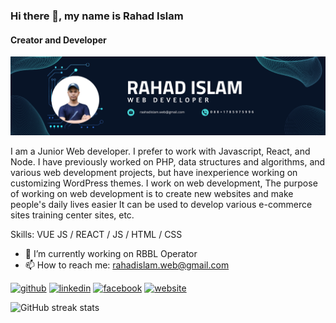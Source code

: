 ### Hi there 👋, my name is Rahad Islam
#### Creator and Developer
![Creator and Developer](https://raw.githubusercontent.com/rahadislam/rahadislam/main/Black%20Minimal%20Business%20Personal%20Profile%20Linkedin%20Banner.png)

I am a Junior Web developer. I prefer to work with Javascript, React, and Node. I have previously worked on PHP, data structures and algorithms, and various web development projects, but have inexperience working on customizing WordPress themes. I work on web development, The purpose of working on web development is to create new websites and make people's daily lives easier It can be used to develop various e-commerce sites training center sites, etc.

Skills: VUE JS / REACT / JS / HTML / CSS

- 🔭 I’m currently working on RBBL Operator 
- 📫 How to reach me: rahadislam.web@gmail.com 


[<img src='https://cdn.jsdelivr.net/npm/simple-icons@3.0.1/icons/github.svg' alt='github' height='40'>](https://github.com/rahadislam)  [<img src='https://cdn.jsdelivr.net/npm/simple-icons@3.0.1/icons/linkedin.svg' alt='linkedin' height='40'>](https://www.linkedin.com/in/rahadislam/)  [<img src='https://cdn.jsdelivr.net/npm/simple-icons@3.0.1/icons/facebook.svg' alt='facebook' height='40'>](https://www.facebook.com/rahadislamxx)  [<img src='https://cdn.jsdelivr.net/npm/simple-icons@3.0.1/icons/icloud.svg' alt='website' height='40'>](https://amazing-naiad-eb05da.netlify.app/)  

![GitHub streak stats](https://streak-stats.demolab.com/?user=rahadislam)  

